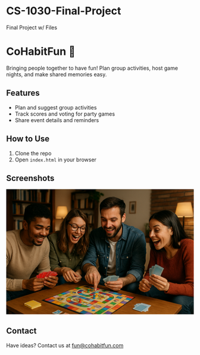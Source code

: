 # CS-1030-Final-Project
Final Project w/ Files


# CoHabitFun 🎉

Bringing people together to have fun! Plan group activities, host game nights, and make shared memories easy.

## Features
- Plan and suggest group activities
- Track scores and voting for party games
- Share event details and reminders

## How to Use
1. Clone the repo
2. Open `index.html` in your browser

## Screenshots
![Screenshot of CoHabitFun](images/CoHabit1.png)

## Contact
Have ideas? Contact us at fun@cohabitfun.com
